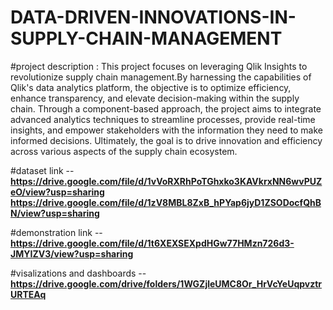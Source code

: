 # DATA-DRIVEN-INNOVATIONS-IN-SUPPLY-CHAIN-MANAGEMENT

#project description :
This project focuses on leveraging Qlik Insights to revolutionize supply chain management.By harnessing the capabilities of Qlik's data analytics platform, the objective is to optimize efficiency, enhance transparency, and elevate decision-making within the supply chain. Through a component-based approach, the project aims to integrate advanced analytics techniques to streamline processes, provide real-time insights, and empower stakeholders with the information they need to make informed decisions. Ultimately, the goal is to drive innovation and efficiency across various aspects of the supply chain ecosystem.

#dataset link -- **https://drive.google.com/file/d/1vVoRXRhPoTGhxko3KAVkrxNN6wvPUZeO/view?usp=sharing** **https://drive.google.com/file/d/1zV8MBL8ZxB_hPYap6jyD1ZSODocfQhBN/view?usp=sharing**

#demonstration link --**https://drive.google.com/file/d/1t6XEXSEXpdHGw77HMzn726d3-JMYIZV3/view?usp=sharing**

#visalizations and dashboards -- **https://drive.google.com/drive/folders/1WGZjleUMC8Or_HrVcYeUqpvztrURTEAq**
